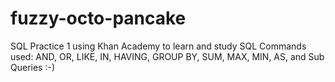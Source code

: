 # fuzzy-octo-pancake
SQL Practice 1
using Khan Academy to learn and study SQL
Commands used:
AND,
OR,
LIKE,
IN,
HAVING,
GROUP BY,
SUM, 
MAX,
MIN,
AS,
and Sub Queries :-)
